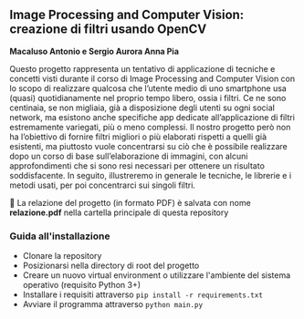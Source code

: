 ## Image Processing and Computer Vision: creazione di filtri usando OpenCV

**Macaluso Antonio e Sergio Aurora Anna Pia**

Questo progetto rappresenta un tentativo di applicazione di tecniche e concetti visti durante il corso di Image Processing and Computer Vision con lo scopo di realizzare qualcosa che l’utente medio di uno smartphone usa (quasi) quotidianamente nel proprio tempo libero, ossia i filtri. Ce ne sono centinaia, se non migliaia, già a disposizione degli utenti su ogni social network, ma esistono anche specifiche app dedicate all’applicazione di filtri estremamente variegati, più o meno complessi. Il nostro progetto però non ha l’obiettivo di fornire filtri migliori o più elaborati rispetti a quelli già esistenti, ma piuttosto vuole concentrarsi su ciò che è possibile realizzare dopo un corso di base sull’elaborazione di immagini, con alcuni approfondimenti che si sono resi necessari per ottenere un risultato soddisfacente. In seguito, illustreremo in generale le tecniche, le librerie e i metodi usati, per poi concentrarci sui singoli filtri.

📄 La relazione del progetto (in formato PDF) è salvata con nome **relazione.pdf** nella cartella principale di questa repository

### Guida all'installazione
- Clonare la repository
- Posizionarsi nella directory di root del progetto 
- Creare un nuovo virtual environment o utilizzare l'ambiente del sistema operativo (requisito Python 3+)
- Installare i requisiti attraverso `pip install -r requirements.txt`
- Avviare il programma attraverso `python main.py`
